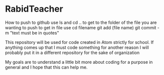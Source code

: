 # RabidTeacher
How to push to github
use ls and cd .. to get to the folder of the file you are wanting to push
to get in file use cd filename
git add (file name) 
git commit -m "text must be in quotes"

This repository will be used for code created in Atom strictly for school. If anything comes up that I must code something for another reason 
I will probably put it in a different repository for the sake of organization

My goals are to understand a little bit more about coding for a purpose in general and I hope that this can help me.
